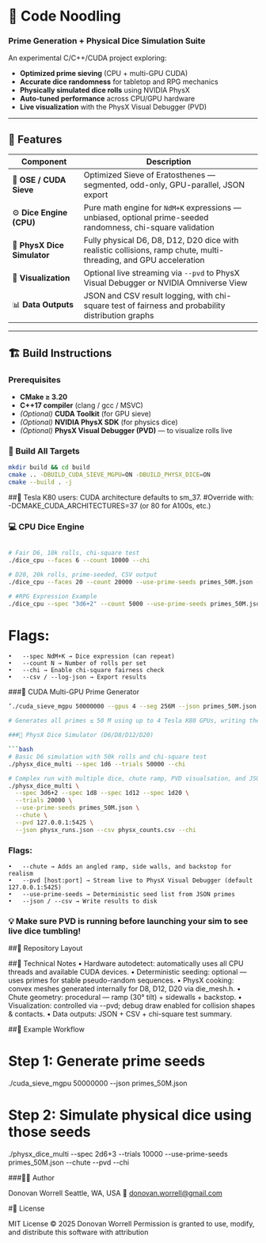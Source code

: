 # 🎲 Code Noodling  
### Prime Generation + Physical Dice Simulation Suite  

An experimental C/C++/CUDA project exploring:  
- **Optimized prime sieving** (CPU + multi-GPU CUDA)  
- **Accurate dice randomness** for tabletop and RPG mechanics  
- **Physically simulated dice rolls** using NVIDIA PhysX  
- **Auto-tuned performance** across CPU/GPU hardware  
- **Live visualization** with the PhysX Visual Debugger (PVD)

---

## 🚀 Features

| Component | Description |
|------------|-------------|
| 🧮 **OSE / CUDA Sieve** | Optimized Sieve of Eratosthenes — segmented, odd-only, GPU-parallel, JSON export |
| ⚙️ **Dice Engine (CPU)** | Pure math engine for `NdM+K` expressions — unbiased, optional prime-seeded randomness, chi-square validation |
| 🧊 **PhysX Dice Simulator** | Fully physical D6, D8, D12, D20 dice with realistic collisions, ramp chute, multi-threading, and GPU acceleration |
| 🔭 **Visualization** | Optional live streaming via `--pvd` to PhysX Visual Debugger or NVIDIA Omniverse View |
| 📊 **Data Outputs** | JSON and CSV result logging, with chi-square test of fairness and probability distribution graphs |

---

## 🏗️ Build Instructions

### Prerequisites
- **CMake ≥ 3.20**
- **C++17 compiler** (clang / gcc / MSVC)
- *(Optional)* **CUDA Toolkit** (for GPU sieve)
- *(Optional)* **NVIDIA PhysX SDK** (for physics dice)
- *(Optional)* **PhysX Visual Debugger (PVD)** — to visualize rolls live

### 🧩 Build All Targets

```bash
mkdir build && cd build
cmake .. -DBUILD_CUDA_SIEVE_MGPU=ON -DBUILD_PHYSX_DICE=ON
cmake --build . -j
```
##🧠 Tesla K80 users: CUDA architecture defaults to sm_37.
#Override with: -DCMAKE_CUDA_ARCHITECTURES=37 (or 80 for A100s, etc.)

### 💻 CPU Dice Engine

```bash

# Fair D6, 10k rolls, chi-square test
./dice_cpu --faces 6 --count 10000 --chi

# D20, 20k rolls, prime-seeded, CSV output
./dice_cpu --faces 20 --count 20000 --use-prime-seeds primes_50M.json --csv d20.csv --chi

# #RPG Expression Example
./dice_cpu --spec "3d6+2" --count 5000 --use-prime-seeds primes_50M.json --log-json rolls.json --chi
```
# Flags:
	•	--spec NdM+K → Dice expression (can repeat)
	•	--count N → Number of rolls per set
	•	--chi → Enable chi-square fairness check
	•	--csv / --log-json → Export results

###🧮 CUDA Multi-GPU Prime Generator

```bash
‘./cuda_sieve_mgpu 50000000 --gpus 4 --seg 256M --json primes_50M.json

# Generates all primes ≤ 50 M using up to 4 Tesla K80 GPUs, writing them to primes_50M.json.

###🧊 PhysX Dice Simulator (D6/D8/D12/D20)

```bash
# Basic D6 simulation with 50k rolls and chi-square test
./physx_dice_multi --spec 1d6 --trials 50000 --chi

# Complex run with multiple dice, chute ramp, PVD visualsation, and JSON/CSV output
./physx_dice_multi \
  --spec 3d6+2 --spec 1d8 --spec 1d12 --spec 1d20 \
  --trials 20000 \
  --use-prime-seeds primes_50M.json \
  --chute \
  --pvd 127.0.0.1:5425 \
  --json physx_runs.json --csv physx_counts.csv --chi
```
### Flags:
	•	--chute → Adds an angled ramp, side walls, and backstop for realism
	•	--pvd [host:port] → Stream live to PhysX Visual Debugger (default 127.0.0.1:5425)
	•	--use-prime-seeds → Deterministic seed list from JSON primes
	•	--json / --csv → Write results to disk

### 💡 Make sure PVD is running before launching your sim to see live dice tumbling!

##📁 Repository Layout

##🧰 Technical Notes
	•	Hardware autodetect: automatically uses all CPU threads and available CUDA devices.
	•	Deterministic seeding: optional — uses primes for stable pseudo-random sequences.
	•	PhysX cooking: convex meshes generated internally for D8, D12, D20 via die_mesh.h.
	•	Chute geometry: procedural — ramp (30° tilt) + sidewalls + backstop.
	•	Visualization: controlled via --pvd; debug draw enabled for collision shapes & contacts.
	•	Data outputs: JSON + CSV + chi-square test summary.

##🧪 Example Workflow

# Step 1: Generate prime seeds
./cuda_sieve_mgpu 50000000 --json primes_50M.json

# Step 2: Simulate physical dice using those seeds
./physx_dice_multi --spec 2d6+3 --trials 10000 --use-prime-seeds primes_50M.json --chute --pvd --chi

###🧑‍💻 Author

Donovan Worrell
Seattle, WA, USA
📧 donovan.worrell@gmail.com

#🪪 License

MIT License © 2025 Donovan Worrell
Permission is granted to use, modify, and distribute this software with attribution


